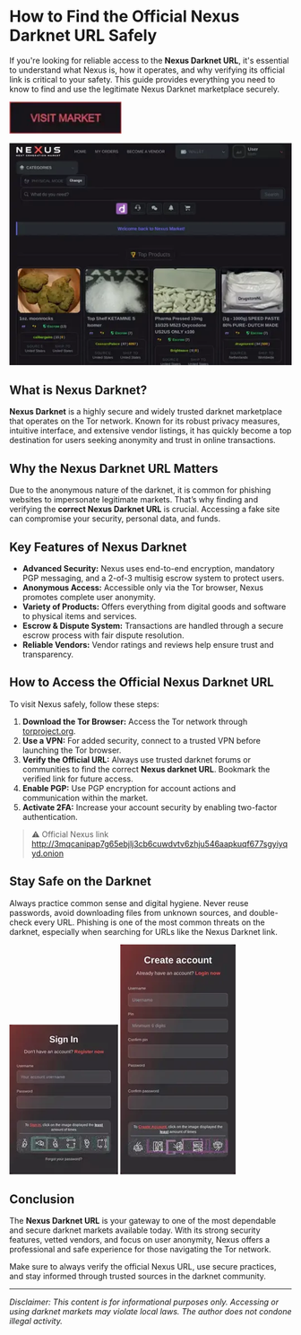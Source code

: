 # How to Find the Official Nexus Darknet URL Safely

If you're looking for reliable access to the **Nexus Darknet URL**, it's essential to understand what Nexus is, how it operates, and why verifying its official link is critical to your safety. This guide provides everything you need to know to find and use the legitimate Nexus Darknet marketplace securely.

[<img src="/media/instance.webp" width="200">](http://3mqcanipap7g65ebjlj3cb6cuwdvtv6zhju546aapkuqf677sgyiyqyd.onion)

<a href="http://3mqcanipap7g65ebjlj3cb6cuwdvtv6zhju546aapkuqf677sgyiyqyd.onion"><img src="/media/scheme.webp" alt="image" style="max-width: 100%;"></a>


## What is Nexus Darknet?

**Nexus Darknet** is a highly secure and widely trusted darknet marketplace that operates on the Tor network. Known for its robust privacy measures, intuitive interface, and extensive vendor listings, it has quickly become a top destination for users seeking anonymity and trust in online transactions.

## Why the Nexus Darknet URL Matters

Due to the anonymous nature of the darknet, it is common for phishing websites to impersonate legitimate markets. That’s why finding and verifying the **correct Nexus Darknet URL** is crucial. Accessing a fake site can compromise your security, personal data, and funds.

## Key Features of Nexus Darknet

- **Advanced Security:** Nexus uses end-to-end encryption, mandatory PGP messaging, and a 2-of-3 multisig escrow system to protect users.
- **Anonymous Access:** Accessible only via the Tor browser, Nexus promotes complete user anonymity.
- **Variety of Products:** Offers everything from digital goods and software to physical items and services.
- **Escrow & Dispute System:** Transactions are handled through a secure escrow process with fair dispute resolution.
- **Reliable Vendors:** Vendor ratings and reviews help ensure trust and transparency.

## How to Access the Official Nexus Darknet URL

To visit Nexus safely, follow these steps:

1. **Download the Tor Browser:** Access the Tor network through [torproject.org](https://www.torproject.org).
2. **Use a VPN:** For added security, connect to a trusted VPN before launching the Tor browser.
3. **Verify the Official URL:** Always use trusted darknet forums or communities to find the correct **Nexus darknet URL**. Bookmark the verified link for future access.
4. **Enable PGP:** Use PGP encryption for account actions and communication within the market.
5. **Activate 2FA:** Increase your account security by enabling two-factor authentication.

> ⚠️ Official Nexus link http://3mqcanipap7g65ebjlj3cb6cuwdvtv6zhju546aapkuqf677sgyiyqyd.onion

## Stay Safe on the Darknet

Always practice common sense and digital hygiene. Never reuse passwords, avoid downloading files from unknown sources, and double-check every URL. Phishing is one of the most common threats on the darknet, especially when searching for URLs like the Nexus Darknet link.

<a href="http://3mqcanipap7g65ebjlj3cb6cuwdvtv6zhju546aapkuqf677sgyiyqyd.onion"><img src="/media/save.webp" style="max-width: 100%;"></a>
<a href="http://3mqcanipap7g65ebjlj3cb6cuwdvtv6zhju546aapkuqf677sgyiyqyd.onion"><img src="/media/back.webp" style="max-width: 100%;"></a>

## Conclusion

The **Nexus Darknet URL** is your gateway to one of the most dependable and secure darknet markets available today. With its strong security features, vetted vendors, and focus on user anonymity, Nexus offers a professional and safe experience for those navigating the Tor network.

Make sure to always verify the official Nexus URL, use secure practices, and stay informed through trusted sources in the darknet community.

---

*Disclaimer: This content is for informational purposes only. Accessing or using darknet markets may violate local laws. The author does not condone illegal activity.*
```